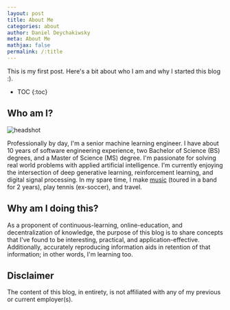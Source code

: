 ```yaml
---
layout: post
title: About Me
categories: about
author: Daniel Deychakiwsky
meta: About Me
mathjax: false
permalink: /:title
---
```


This is my first post. Here's a bit about who I am and why I started this blog :).

* TOC
{:toc}

## Who am I?

![headshot](/assets/images/headshot.png)
 
Professionally by day, I'm a senior machine learning engineer.
I have about 10 years of software engineering experience,
two Bachelor of Science (BS) degrees, and a Master of Science (MS) degree.
I'm passionate for solving real world problems with 
applied artificial intelligence. I'm currently enjoying the 
intersection of deep generative learning, reinforcement learning, 
and digital signal processing. In my spare time, I make 
[music](https://soundcloud.com/daniel-deychakiwsky) 
(toured in a band for 2 years), play tennis (ex-soccer), and travel.

## Why am I doing this?

As a proponent of continuous-learning,
online-education, and decentralization of knowledge,
the purpose of this blog is to share concepts that I've found to be interesting,
practical, and application-effective. Additionally, accurately reproducing
information aids in retention of that information; in other words, I'm learning too.

## Disclaimer

The content of this blog, in entirety,
is not affiliated with any of my previous 
or current employer(s).
